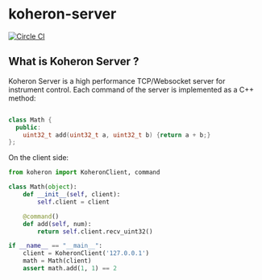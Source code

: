 # koheron-server

[![Circle CI](https://circleci.com/gh/Koheron/koheron-server.svg?style=shield)](https://circleci.com/gh/Koheron/koheron-server)

## What is Koheron Server ?

Koheron Server is a high performance TCP/Websocket server for instrument control.
Each command of the server is implemented as a C++ method:

``` cpp

class Math {
  public:
    uint32_t add(uint32_t a, uint32_t b) {return a + b;}
};

```

On the client side:

``` py
from koheron import KoheronClient, command

class Math(object):
    def __init__(self, client):
        self.client = client

    @command()
    def add(self, num):
        return self.client.recv_uint32()

if __name__ == "__main__":
    client = KoheronClient('127.0.0.1')
    math = Math(client)
    assert math.add(1, 1) == 2
```
